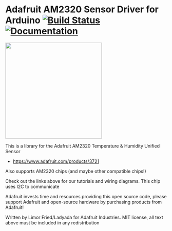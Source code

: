# Adafruit AM2320 Sensor Driver for Arduino [![Build Status](https://github.com/adafruit/Adafruit_AM2320/workflows/Arduino%20Library%20CI/badge.svg)](https://github.com/adafruit/Adafruit_AM2320/actions)[![Documentation](https://github.com/adafruit/ci-arduino/blob/master/assets/doxygen_badge.svg)](http://adafruit.github.io/Adafruit_AM2320/html/index.html)

<img src="https://cdn-shop.adafruit.com/970x728/3721-00.jpg" height="300"/>

This is a library for the Adafruit AM2320 Temperature & Humidity Unified Sensor
  * https://www.adafruit.com/products/3721

Also supports AM2320 chips (and maybe other compatible chips!)
 
Check out the links above for our tutorials and wiring diagrams. This chip uses I2C to communicate

Adafruit invests time and resources providing this open source code, please support Adafruit and open-source hardware by purchasing products from Adafruit!

Written by Limor Fried/Ladyada for Adafruit Industries.
MIT license, all text above must be included in any redistribution
